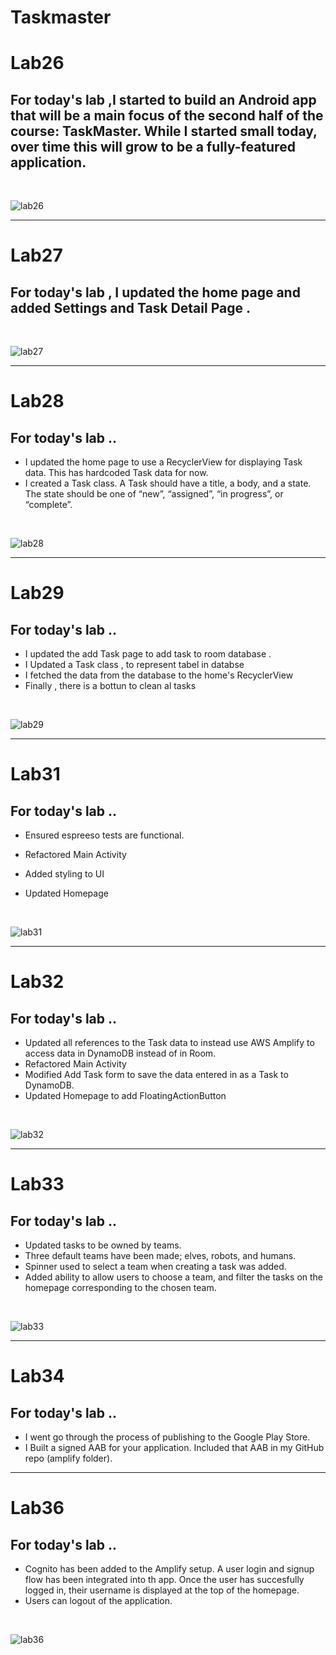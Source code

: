 # Taskmaster
# Lab26
##  For today's lab ,I  started to build an Android app that will be a main focus of the second half of the course: TaskMaster. While I started small today, over time this will grow to be a fully-featured application.
<br>

![lab26](./screenshots/lab26.png)

-----------

# Lab27
##  For today's lab , I updated the home page and added Settings  and Task Detail Page .
<br>

![lab27](./screenshots/lab27.png)

-----------
# Lab28
##  For today's lab ..
*  I updated the home page to use a RecyclerView for displaying Task data. This has hardcoded Task data for now. 
* I created a Task class. A Task should have a title, a body, and a state. The state should be one of “new”, “assigned”, “in progress”, or “complete”.


<br>


![lab28](./screenshots/lab28.png)

-----------
# Lab29
##  For today's lab ..
*  I updated the add Task page  to add task to room database .
* I Updated a Task class , to represent tabel in databse
* I fetched the data from the database to the home's RecyclerView
* Finally , there is a bottun to clean al tasks 


<br>


![lab29](./screenshots/lab29.png)

-----------
# Lab31
##  For today's lab ..
* Ensured espreeso tests are functional.

* Refactored Main Activity

* Added styling to UI

* Updated Homepage




<br>


![lab31](./screenshots/lab31.png)

-----------
# Lab32
##  For today's lab ..
* Updated all references to the Task data to instead use AWS Amplify to access data in DynamoDB instead of in Room.
* Refactored Main Activity
* Modified Add Task form to save the data entered in as a Task to DynamoDB.
* Updated Homepage to add FloatingActionButton




<br>


![lab32](./screenshots/lab32.jpg)

-----------
# Lab33
##  For today's lab ..
* Updated tasks to be owned by teams.
* Three default teams have been made; elves, robots, and humans.
* Spinner used to select a team when creating a task was added.
* Added ability to allow users to choose a team, and filter the tasks on the homepage corresponding to the chosen team.





<br>


![lab33](./screenshots/lab33.jpg)

-----------
# Lab34
##  For today's lab ..
* I went go through the process of publishing to the Google Play Store.
* I Built a signed AAB for your application. Included that AAB in my GitHub repo (amplify folder).



-----------
# Lab36
##  For today's lab ..
* Cognito has been added to the Amplify setup. A user login and signup flow has been integrated into th app. Once the user has succesfully logged in, their username is displayed at the top of the homepage.
* Users can logout of the application.





<br>


![lab36](./screenshots/lab36.jpg)









